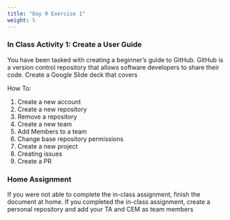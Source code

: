 ```yaml
---
title: "Day 9 Exercise 1"
weight: 5
---
```


### In Class Activity 1: Create a User Guide 
You have been tasked with creating a beginner’s guide to GitHub. GitHub is a version control repository that allows software developers to share their code. Create a Google Slide deck that covers 

How To: 
1. Create a new account 
2. Create a new repository 
3. Remove a repository  
4. Create a new team 
5. Add Members to a team 
6. Change base repository permissions
7. Create a new project
8. Creating issues 
9. Create a PR

### Home Assignment 
If you were not able to complete the in-class assignment, finish the document at home. 
If you completed the in-class assignment, create a personal repository and add your TA and CEM as team members 

